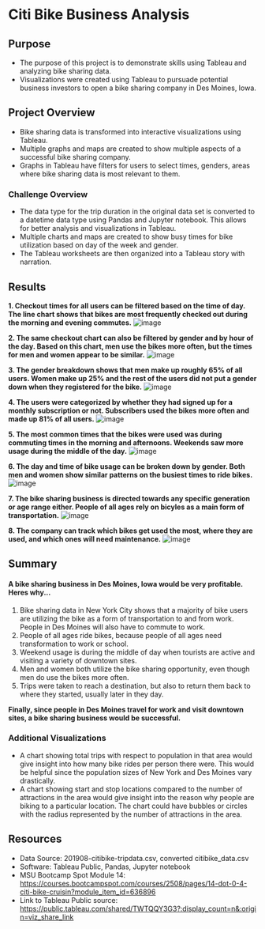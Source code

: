 # Citi Bike Business Analysis

## Purpose
- The purpose of this project is to demonstrate skills using Tableau and analyzing bike sharing data. 
- Visualizations were created using Tableau to pursuade potential business investors to open a bike sharing company in Des Moines, Iowa. 

## Project Overview
- Bike sharing data is transformed into interactive visualizations using Tableau. 
- Multiple graphs and maps are created to show multiple aspects of a successful bike sharing company. 
- Graphs in Tableau have filters for users to select times, genders, areas where bike sharing data is most relevant to them. 


### Challenge Overview
- The data type for the trip duration in the original data set is converted to a datetime data type using Pandas and Jupyter notebook. This allows for better analysis and visualizations in Tableau. 
- Multiple charts and maps are created to show busy times for bike utilization based on day of the week and gender. 
- The Tableau worksheets are then organized into a Tableau story with narration. 

## Results
**1. Checkout times for all users can be filtered based on the time of day. The line chart shows that bikes are most frequently checked out during the morning and evening commutes.**
![image](https://user-images.githubusercontent.com/104038813/189180077-031077b6-dd3d-4ae6-8c71-72bf34de51fd.png)

**2. The same checkout chart can also be filtered by gender and by hour of the day. Based on this chart, men use the bikes more often, but the times for men and women appear to be similar.**
![image](https://user-images.githubusercontent.com/104038813/189180647-b81d9343-533f-4fd7-829b-ee38bae94b03.png)

**3. The gender breakdown shows that men make up roughly 65% of all users. Women make up 25% and the rest of the users did not put a gender down when they registered for the bike.**
![image](https://user-images.githubusercontent.com/104038813/189180942-f79aba7e-8979-40b3-93fc-77bc609a946c.png)

**4. The users were categorized by whether they had signed up for a monthly subscription or not. Subscribers used the bikes more often and made up 81% of all users.**
![image](https://user-images.githubusercontent.com/104038813/189181422-8505b7e2-030c-4df2-a48c-09e63bed307c.png)

**5. The most common times that the bikes were used was during commuting times in the morning and afternoons. Weekends saw more usage during the middle of the day.** 
![image](https://user-images.githubusercontent.com/104038813/189181612-210fbbb4-ae61-4593-ad2f-b72079893f08.png)

**6. The day and time of bike usage can be broken down by gender. Both men and women show similar patterns on the busiest times to ride bikes.**
![image](https://user-images.githubusercontent.com/104038813/189182155-a12a7c69-8458-4c62-9557-a5e4dbdb10d2.png)

**7. The bike sharing business is directed towards any specific generation or age range either. People of all ages rely on bicyles as a main form of transportation.**
![image](https://user-images.githubusercontent.com/104038813/189182364-e8568b71-2f48-4642-9518-57f8caadc4a2.png)

**8. The company can track which bikes get used the most, where they are used, and which ones will need maintenance.**
![image](https://user-images.githubusercontent.com/104038813/189182511-160808b4-b843-4b88-905d-85690c00bc6c.png)

## Summary
#### A bike sharing business in Des Moines, Iowa would be very profitable. Heres why...

1. Bike sharing data in New York City shows that a majority of bike users are utilizing the bike as a form of transportation to and from work. People in Des Moines will also have to commute to work. 
2. People of all ages ride bikes, because people of all ages need transformation to work or school. 
3. Weekend usage is during the middle of day when tourists are active and visiting a variety of downtown sites.
4. Men and women both utilize the bike sharing opportunity, even though men do use the bikes more often. 
5. Trips were taken to reach a destination, but also to return them back to where they started, usually later in they day. 

**Finally, since people in Des Moines travel for work and visit downtown sites, a bike sharing business would be successful.**

### Additional Visualizations
- A chart showing total trips with respect to population in that area would give insight into how many bike rides per person there were. This would be helpful since the population sizes of New York and Des Moines vary drastically. 
- A chart showing start and stop locations compared to the number of attractions in the area would give insight into the reason why people are biking to a particular location. The chart could have bubbles or circles with the radius represented by the number of attractions in the area.

## Resources
- Data Source: 201908-citibike-tripdata.csv, converted citibike_data.csv
- Software:  Tableau Public, Pandas, Jupyter notebook
- MSU Bootcamp Spot Module 14: https://courses.bootcampspot.com/courses/2508/pages/14-dot-0-4-citi-bike-cruisin?module_item_id=636896
- Link to Tableau Public source: https://public.tableau.com/shared/TWTQQY3G3?:display_count=n&:origin=viz_share_link






